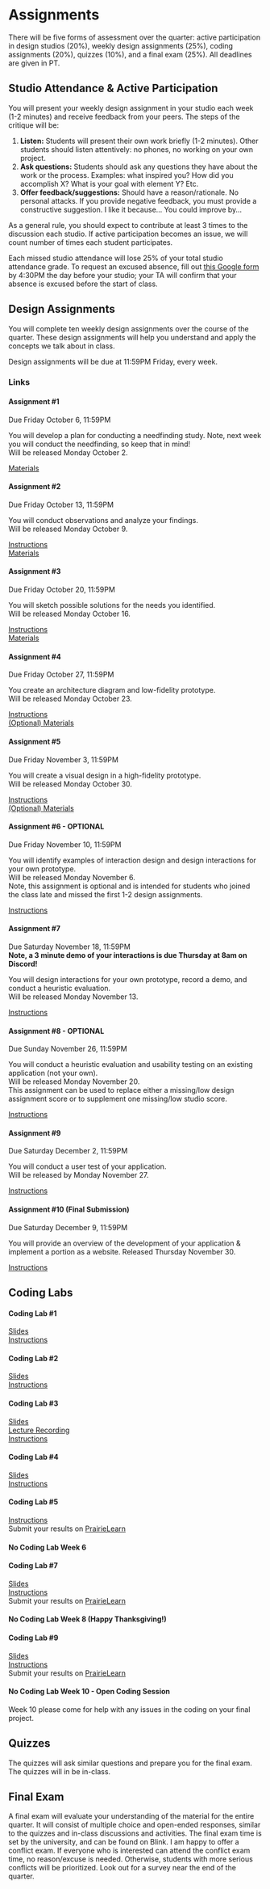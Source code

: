 # Assignments

There will be five forms of assessment over the quarter: active participation in design studios (20%), weekly design assignments (25%), coding assignments (20%), quizzes (10%), and a final exam (25%). All deadlines are given in PT.  

## Studio Attendance  & Active Participation   
You will present your weekly design assignment in your studio each week (1-2 minutes) and receive feedback from your peers. The steps of the critique will be: 
1) **Listen:** Students will present their own work briefly (1-2 minutes). Other students should listen attentively: no phones, no working on your own project.  
2) **Ask questions:** Students should ask any questions they have about the work or the process. Examples: what inspired you? How did you accomplish X? What is your goal with element Y? Etc. 
3) **Offer feedback/suggestions:** Should have a reason/rationale. No personal attacks. If you provide negative feedback, you must provide a constructive suggestion. I like it because… You could improve by… 

   
As a general rule, you should expect to contribute at least 3 times to the discussion each studio. If active participation becomes an issue, we will count number of times each student participates. 

Each missed studio attendance will lose 25% of your total studio attendance grade. To request an excused absence, fill out [this Google form](https://forms.gle/M77m6T62NeBCsPLcA) by 4:30PM the day before your studio; your TA will confirm that your absence is excused before the start of class. 

## Design Assignments

You will complete ten weekly design assignments over the course of the quarter. These design assignments will help you understand and apply the concepts we talk about in class.  

Design assignments will be due at 11:59PM Friday, every week. 

### Links

#### Assignment #1
Due Friday October 6, 11:59PM  

You will develop a plan for conducting a needfinding study. Note, next week you will conduct the needfinding, so keep that in mind!   
Will be released Monday October 2.   

[Materials](https://drive.google.com/file/d/1JmKrg75gFlEcPON22ZeYP9DJ_2r15f8z/view?usp=sharing)   

#### Assignment #2
Due Friday October 13, 11:59PM   

You will conduct observations and analyze your findings.      
Will be released Monday October 9.  

[Instructions](https://docs.google.com/document/d/1KBe2s9GNwFuY1aQ89Qbt-_EPUbHai-ivlP-lgdmDbZc/edit?usp=sharing)   
[Materials](https://drive.google.com/file/d/1C4wS1ebfbmMwRIxqFiyP-40Ln_vRZr33/view?usp=drive_link)   

#### Assignment #3   
Due Friday October 20, 11:59PM   

You will sketch possible solutions for the needs you identified.        
Will be released Monday October 16.   

[Instructions](https://docs.google.com/document/d/1lagFlIdlN0dpGQgtR_ytREDWwnOQiFskwua425pMqvQ/edit?usp=sharing)   
[Materials](https://drive.google.com/file/d/120TzpI6lG39vWzKcNr3WIsN6O0DTF-B4/view?usp=drive_link)     

#### Assignment #4   
Due Friday October 27, 11:59PM   

You create an architecture diagram and low-fidelity prototype.        
Will be released Monday October 23.   

[Instructions](https://docs.google.com/document/d/18AqOm0jqx5qzHDpHolhnFmm_omsYep_b3fZ_czbnXgg/edit?usp=sharing)    
[(Optional) Materials](https://drive.google.com/file/d/1MlFAo7Ka9NNhS16DeVXNJmqXRVqd_Exu/view?usp=drive_link)   

#### Assignment #5
Due Friday November 3, 11:59PM

You will create a visual design in a high-fidelity prototype.   
Will be released Monday October 30.   

[Instructions](https://docs.google.com/document/d/1_NbR9TsVBq5aruLEiy6Pts5PpoLP3gX5GRwX0Jh-rU4/edit?usp=sharing)    
[(Optional) Materials](https://drive.google.com/file/d/1BBlxi9aJmm0bwk-lI7dgwL-ERA079iJc/view?usp=drive_link)   

#### Assignment #6 - OPTIONAL   
Due Friday November 10, 11:59PM   

You will identify examples of interaction design and design interactions for your own prototype.   
Will be released Monday November 6.  
Note, this assignment is optional and is intended for students who joined the class late and missed the first 1-2 design assignments.

[Instructions](https://docs.google.com/document/d/19pxaqOzsWlHvusqWgkkVtZdgNkxZVw-xVorJHO2A5L8/edit?usp=sharing)   

#### Assignment #7   
Due Saturday November 18, 11:59PM   
**Note, a 3 minute demo of your interactions is due Thursday at 8am on Discord!**   

You will design interactions for your own prototype, record a demo, and conduct a heuristic evaluation.   
Will be released Monday November 13.   

[Instructions](https://docs.google.com/document/d/1Kzcb2fcSCdk1JpTLnV_OMwTfuXd2TwNp2DF_WWmZ9Ww/edit?usp=sharing)   

#### Assignment #8 - OPTIONAL   
Due Sunday November 26, 11:59PM   

You will conduct a heuristic evaluation and usability testing on an existing application (not your own).   
Will be released Monday November 20.     
This assignment can be used to replace either a missing/low design assignment score or to supplement one missing/low studio score.      


[Instructions](https://docs.google.com/document/d/1Qcm0QSWObYGQSkPO_5YgVYUl3uLEi61t9R8FVFOFAB4/edit?usp=sharing)   

#### Assignment #9    
Due Saturday December 2, 11:59PM    

You will conduct a user test of your application.   
Will be released by Monday November 27.   

[Instructions](https://docs.google.com/document/d/1yDeHKnBoFRPAy0iW1lMskdNYTSF73OuJyZCWKqOxsoA/edit?usp=sharing)


#### Assignment #10 (Final Submission)
Due Saturday December 9, 11:59PM 

You will provide an overview of the development of your application & implement a portion as a website. 
Released Thursday November 30. 

[Instructions](https://docs.google.com/document/d/1GcvxMZ7_ihoFjwwzi_eOzZzZ44d2wEp4f56A3wM2ddo/edit?usp=sharing)

<!--
#### Assignment #3 
Due Friday October 7, 11:59PM   

You will conduct observations and analyze your findings.        
Will be released Monday October 3.  

[Instructions](https://docs.google.com/document/d/1ItD3q_uJKi2yv2CJAlFe3eI1kH-Hvdrp_F0VpptrZCE/edit?usp=sharing), [Rubric](https://docs.google.com/document/d/1cbY5dA84rzyzzQaDTvHo5kbgaW36I5LQSaDml1mAo_o/edit?usp=sharing), and [Templates](https://drive.google.com/drive/folders/1Zpq602P_8BHOimPo6Ul5c4qyv2Mh9BYf?usp=sharing)

#### Assignment #3
Due Friday October 15, 11:59PM   

You will sketch possible solutions for the needs you identified.        
Will be released Monday October 7.  

[Instructions and Rubric](https://docs.google.com/document/d/1-vAP14w8XsAzl1puRHVVDSHhGaJ2rcNDyfSXr_Wk1IY/edit?usp=sharing)


#### Assignment #4
Due Friday October 21, 11:59PM   

You will create an architecture diagram and low-fidelity prototype either of or to support your solution.        
Will be released Monday October 17.  

[Instructions and Rubric](https://docs.google.com/document/d/1SwIGVOvrpv2KGslgxCNvh0v4zeZXscNu_KrBqAJgJ8o/edit?usp=sharing)


#### Assignment #5
Due Friday October 28, 11:59PM   

You will create low-fidelity prototypes of interactions in your solution. During studio only.           

[Instructions and Rubric](https://docs.google.com/document/d/1i1MwKyfyfTq77hmWvDUn9qAbm01DXu7nZfl3lQIY1Mg/edit?usp=sharing)

#### Assignment #6   
Due Friday November 4, 11:59PM  

You will create medium to high-fidelity prototypes of the visual design of some part of your solution.  

[Instructions and Rubric](https://docs.google.com/document/d/1z-ZJKr9lIQOmlzhN_lOYKMDq83-tBjlrH6L6w1iVLWQ/edit?usp=sharing)  

#### Assignment #7   
Due Thursday November 10, 11:59PM  

You will find and analyze an example of a dark pattern.  

[Instructions and Rubric](https://docs.google.com/document/d/1KJYfWpoRGtZtPlIvUNS91hw_EZpJkFtUQbZtAZoicQE/edit?usp=sharing)  

#### Assignment #8   
Due Friday November 18, 11:59PM  

You will brainstorm a no-interface solution to one of your needfinding problems.    
Note: due to the student worker strike, this assignment will be peer graded.   

[Instructions and Rubric](https://docs.google.com/document/d/1D4sdrL0BGtqEATjX6_u1Y3d1e70NdEnMfSA5QYvQiwQ/edit?usp=sharing)  

#### Assignment #9   
Due Friday December 2, 11:59PM  

You will plan user testing for your tool or system.     

[Instructions and Rubric](https://docs.google.com/document/d/1YER0AcptYVQfVK-Wl6NZIJddqFPzhF9vXnRR49aV8zg/edit?usp=sharing)  
-->

## Coding Labs

#### Coding Lab #1

[Slides](https://drive.google.com/file/d/13-V6r0Co6R36FqBstnh8FN3hF_XUhqPt/view?usp=drive_link)    
[Instructions](https://docs.google.com/document/d/1Vw_FP30RpA4RJIafceWIcOg2oDhlk_1bRuqGWPKcDKQ/edit?usp=sharing)    

#### Coding Lab #2

[Slides](https://drive.google.com/file/d/1iodcRI7mTa1R-eou1qrOxgZ5FyL1gw9e/view?usp=sharing)     
[Instructions](https://docs.google.com/document/d/1NXNImg8zl1R0GK8Y9IM2j712zuM892J1xbQnM7SAzdA/edit?usp=drive_link)    

#### Coding Lab #3   

[Slides](https://drive.google.com/file/d/1nGdStMezjX7CRQ44YvaMoCT9rEt-ieBl/view?usp=share_link)    
[Lecture Recording](https://drive.google.com/file/d/1mJMeiJQmANY4AU3I6-XQUOL2jHuOF7sk/view?usp=share_link)   
[Instructions](https://docs.google.com/document/d/12ivLXLjBSvvynfy07yLdoSw0VGl9SGYxDgyg-ugsgqE/edit?usp=sharing)   


#### Coding Lab #4   

[Slides](https://drive.google.com/file/d/1dypisj0IXGdWkh6ZudbPpLSV0Jyk4EiU/view?usp=drive_link)   
[Instructions](https://docs.google.com/document/d/1tP2r-JYAmiyPys0yfKyShRXUG9u8qh97JvKEhPNMid8/edit?usp=sharing)


#### Coding Lab #5  

[Instructions](https://docs.google.com/document/d/1EmJxAlJeR9kq3LCZiI141mHxGWgwd7pxupG-M5Q01G4/edit?usp=sharing)    
Submit your results on [PrairieLearn](https://us.prairielearn.com/pl/course_instance/143041/assessment/2375127)  

#### No Coding Lab Week 6

#### Coding Lab #7   

[Slides](https://drive.google.com/file/d/1RL3zyWmj1pjgtm2uXzkMPzVzl4knhNOM/view?usp=drive_link)   
[Instructions](https://docs.google.com/document/d/1rgtl5vj8MLkq6UCvBDc5JbB95monima26HxqoeoutdU/edit?usp=sharing)   
Submit your results on [PrairieLearn](https://us.prairielearn.com/pl/course_instance/143041/assessment/2378129)   

#### No Coding Lab Week 8 (Happy Thanksgiving!)

#### Coding Lab #9

[Slides](https://drive.google.com/file/d/1YqYjhA5ik_9xVvaCRsHGTvyipE9yxqls/view?usp=drive_link)   
[Instructions](https://docs.google.com/document/d/1DWGK9WBzY_Ne5OumiyMtNWuL1i6QatxvsPNsBNqcjY8/edit?usp=sharing)   
Submit your results on [PrairieLearn](https://us.prairielearn.com/pl/course_instance/143041/assessment/2380835)    

#### No Coding Lab Week 10 - Open Coding Session

Week 10 please come for help with any issues in the coding on your final project. 

## Quizzes

The quizzes will ask similar questions and prepare you for the final exam. The quizzes will in be in-class. 


## Final Exam

A final exam will evaluate your understanding of the material for the entire quarter. It will consist of multiple choice and open-ended responses, similar to the quizzes and in-class discussions and activities. The final exam time is set by the university, and can be found on Blink. I am happy to offer a conflict exam. If everyone who is interested can attend the conflict exam time, no reason/excuse is needed. Otherwise, students with more serious conflicts will be prioritized. Look out for a survey near the end of the quarter. 

